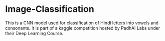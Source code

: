 # Image-Classification

This is a CNN model used for classification of Hindi letters into vowels and consonants. It is part of a kaggle competition hosted by PadhAI Labs under their Deep Learning Course.
